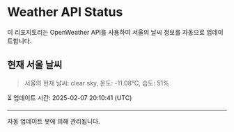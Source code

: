 
# Weather API Status

이 리포지토리는 OpenWeather API를 사용하여 서울의 날씨 정보를 자동으로 업데이트합니다.

## 현재 서울 날씨
> 서울의 현재 날씨: clear sky, 온도: -11.08°C, 습도: 51%

⏳ 업데이트 시간: 2025-02-07 20:10:41 (UTC)

---
자동 업데이트 봇에 의해 관리됩니다.
